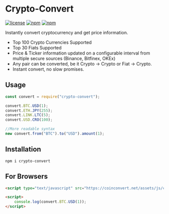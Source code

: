   
# Crypto-Convert
[![license](https://img.shields.io/github/license/elis-k/crypto-convert)](https://github.com/elis-k/crypto-convert/blob/master/LICENSE)
[![npm](https://img.shields.io/npm/v/crypto-convert)](https://www.npmjs.com/package/crypto-convert)
[![npm](https://img.shields.io/npm/dw/crypto-convert)](https://www.npmjs.com/package/crypto-convert)

Instantly convert cryptocurrency and get price information. 

- Top 100 Crypto Currencies Supported
- Top  30 Fiats Supported
- Price & Ticker information updated on a configurable interval from multiple secure sources (Binance, Bitfinex, OKEx)
- Any pair can be converted, be it Crypto -> Crypto or Fiat -> Crypto.
- Instant convert, no slow promises.

## Usage

```javascript
const convert = require("crypto-convert");

convert.BTC.USD(1);
convert.ETH.JPY(255);
convert.LINK.LTC(5);
convert.USD.CRO(100);

//More readable syntax
new convert.from("BTC").to("USD").amount(1);

```


## Installation
`npm i crypto-convert`


## For Browsers
```html
<script type="text/javascript" src="https://coinconvert.net/assets/js/crypto-convert.min.js"></script>

<script>
	console.log(convert.BTC.USD(1));
</script>
``` 

